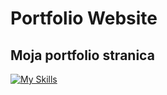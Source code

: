 # Portfolio Website

## Moja portfolio stranica

[![My Skills](https://skills.thijs.gg/icons?i=html,css)](https://skills.thijs.gg)
